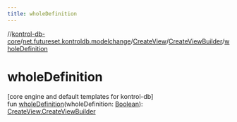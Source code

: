 ```yaml
---
title: wholeDefinition
---
```

//[kontrol-db-core](../../../../index.html)/[net.futureset.kontroldb.modelchange](../../index.html)/[CreateView](../index.html)/[CreateViewBuilder](index.html)/[wholeDefinition](whole-definition.html)



# wholeDefinition



[core engine and default templates for kontrol-db]\
fun [wholeDefinition](whole-definition.html)(wholeDefinition: [Boolean](https://kotlinlang.org/api/latest/jvm/stdlib/kotlin/-boolean/index.html)): [CreateView.CreateViewBuilder](index.html)




